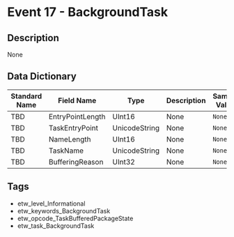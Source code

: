 # Event 17 - BackgroundTask

## Description
None

## Data Dictionary
|Standard Name|Field Name|Type|Description|Sample Value|
|---|---|---|---|---|
|TBD|EntryPointLength|UInt16|None|`None`|
|TBD|TaskEntryPoint|UnicodeString|None|`None`|
|TBD|NameLength|UInt16|None|`None`|
|TBD|TaskName|UnicodeString|None|`None`|
|TBD|BufferingReason|UInt32|None|`None`|

## Tags
* etw_level_Informational
* etw_keywords_BackgroundTask
* etw_opcode_TaskBufferedPackageState
* etw_task_BackgroundTask